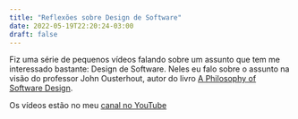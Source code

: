```yaml
---
title: "Reflexões sobre Design de Software"
date: 2022-05-19T22:20:24-03:00
draft: false
---
```

Fiz uma série de pequenos vídeos falando sobre um assunto que tem me interessado bastante: Design de Software. Neles eu falo sobre o assunto na visão do professor John Ousterhout, autor do livro [A Philosophy of Software Design](https://www.amazon.com.br/Philosophy-Software-Design-John-Ousterhout/dp/1732102201/). 

Os vídeos estão no meu [canal no YouTube](https://www.youtube.com/playlist?list=PL0qudqr7_CuQ5lI5rFvLD8Bh_rMPlbuUt)

